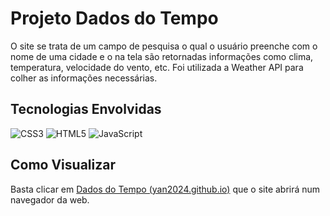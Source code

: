 # Projeto Dados do Tempo
O site se trata de um campo de pesquisa o qual o usuário preenche com o nome de uma cidade e o na tela são retornadas informações como clima, temperatura, velocidade do vento, etc. Foi utilizada a Weather API para colher as informações necessárias.

## Tecnologias Envolvidas
![CSS3](https://img.shields.io/badge/CSS3-fff?style=for-the-badge&logo=css3&logoColor=264CE4)
![HTML5](https://img.shields.io/badge/HTML5-fff?style=for-the-badge&logo=html5)
![JavaScript](https://img.shields.io/badge/javascript-%23323330.svg?style=for-the-badge&logo=javascript&logoColor=%23F7DF1E)

## Como Visualizar
Basta clicar em [Dados do Tempo (yan2024.github.io)](https://yan2024.github.io/dados-do-tempo/) que o site abrirá num navegador da web.

